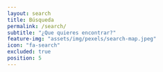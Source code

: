 ```yaml
---
layout: search
title: Búsqueda
permalink: /search/
subtitle: "¿Que quieres encontrar?"
feature-img: "assets/img/pexels/search-map.jpeg"
icon: "fa-search"
excluded: true
position: 5
---
```

